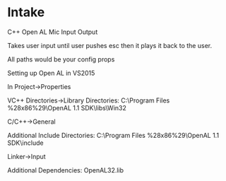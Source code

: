 # Intake
C++ Open AL Mic Input Output


Takes user input until user pushes esc then it plays it back to the user.


All paths would be your config props

Setting up Open AL in VS2015

In Project->Properties

  VC++ Directories->Library Directories: C:\Program Files %28x86%29\OpenAL 1.1 SDK\libs\Win32
  
C/C++->General

  Additional Include Directories: C:\Program Files %28x86%29\OpenAL 1.1 SDK\include
  
Linker->Input

  Additional Dependencies: OpenAL32.lib
  
  
